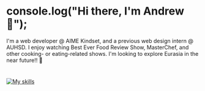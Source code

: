 # console.log("Hi there, I'm Andrew 👋");
I'm a web developer @ AIME Kindset, and a previous web design intern @ AUHSD. I enjoy watching Best Ever Food Review Show, MasterChef, and other cooking- or eating-related shows. I'm looking to explore Eurasia in the near future!! 👀

#
[![My skills](https://skillicons.dev/icons?i=js,ts,html,css,nodejs,python,vite,react,express,graphql,anaconda,pytorch)](https://skillicons.dev)
